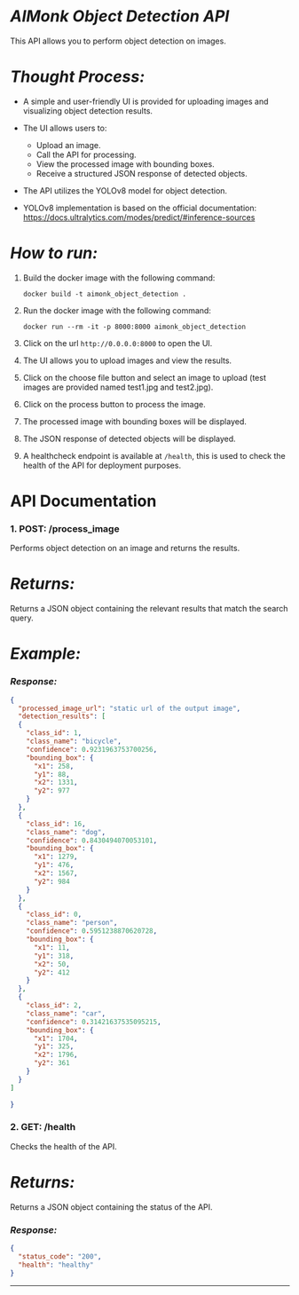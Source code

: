 

***AIMonk Object Detection API***
===

This API allows you to perform object detection on images.  


***Thought Process:***
===

- A simple and user-friendly UI is provided for uploading images and visualizing object detection results.
- The UI allows users to:
  - Upload an image.
  - Call the API for processing.
  - View the processed image with bounding boxes.
  - Receive a structured JSON response of detected objects.

- The API utilizes the YOLOv8 model for object detection.
- YOLOv8 implementation is based on the official documentation: https://docs.ultralytics.com/modes/predict/#inference-sources


***How to run:***
===
1. Build the docker image with the following command:

    ```docker build -t aimonk_object_detection .```

2. Run the docker image with the following command:

    ```docker run --rm -it -p 8000:8000 aimonk_object_detection```

3. Click on the url `http://0.0.0.0:8000` to open the UI.
4. The UI allows you to upload images and view the results.
5. Click on the choose file button and select an image to upload (test images are provided named test1.jpg and test2.jpg).
6. Click on the process button to process the image.
7. The processed image with bounding boxes will be displayed.
8. The JSON response of detected objects will be displayed. 
9. A healthcheck endpoint is available at `/health`, this is used to check the health of the API for deployment purposes.


# API Documentation


### 1. POST: /process_image

Performs object detection on an image and returns the results.


***Returns:***
===
Returns a JSON object containing the relevant results that match the search query.


***Example:***
===

### *Response:*
```json
{
  "processed_image_url": "static url of the output image",
  "detection_results": [
  {
    "class_id": 1,
    "class_name": "bicycle",
    "confidence": 0.9231963753700256,
    "bounding_box": {
      "x1": 258,
      "y1": 88,
      "x2": 1331,
      "y2": 977
    }
  },
  {
    "class_id": 16,
    "class_name": "dog",
    "confidence": 0.8430494070053101,
    "bounding_box": {
      "x1": 1279,
      "y1": 476,
      "x2": 1567,
      "y2": 984
    }
  },
  {
    "class_id": 0,
    "class_name": "person",
    "confidence": 0.5951238870620728,
    "bounding_box": {
      "x1": 11,
      "y1": 318,
      "x2": 50,
      "y2": 412
    }
  },
  {
    "class_id": 2,
    "class_name": "car",
    "confidence": 0.31421637535095215,
    "bounding_box": {
      "x1": 1704,
      "y1": 325,
      "x2": 1796,
      "y2": 361
    }
  }
]
          
}

```

### 2. GET: /health

Checks the health of the API.

***Returns:***
===
Returns a JSON object containing the status of the API.

### *Response:*
```json
{
  "status_code": "200",
  "health": "healthy"
}
```

---